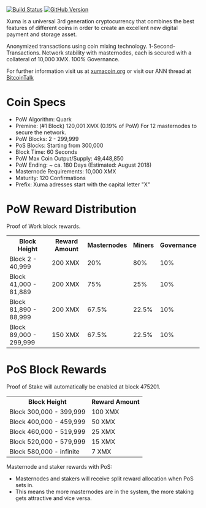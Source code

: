 [![Build Status](https://travis-ci.org/xumacoin/xuma-core.svg?branch=master)](https://travis-ci.org/xumacoin/xuma-core) [![GitHub Version](https://badge.fury.io/gh/xumacoin%2Fxuma-core.svg)](https://badge.fury.io/gh/xumacoin/xuma-core)

Xuma is a universal 3rd generation cryptocurrency that combines the best features of different coins
in order to create an excellent new digital payment and storage asset.

Anonymized transactions using coin mixing technology. 1-Second-Transactions. Network stability with masternodes, each is secured with a collateral of 10,000 XMX. 100% Governance.

For further information visit us at [xumacoin.org](http://www.xumacoin.org/) or visit our ANN thread at [BitcoinTalk](https://bitcointalk.org/index.php?topic=2976421)

# Coin Specs

 - PoW Algorithm: Quark
 - Premine: (#1 Block) 120,001 XMX (0.19% of PoW) For 12 masternodes to secure the network.
 - PoW Blocks: 2 - 299,999
 - PoS Blocks: Starting from 300,000
 - Block Time: 60 Seconds
 - PoW Max Coin Output/Supply: 49,448,850
 - PoW Ending: ~ ca. 180 Days (Estimated: August 2018)
 - Masternode Requirements: 10,000 XMX
 - Maturity: 120 Confirmations
 - Prefix: Xuma adresses start with the capital letter "X"

# PoW Reward Distribution

Proof of Work block rewards.

<table>
<tr><th>Block Height</th><th>Reward Amount</th><th>Masternodes</th><th>Miners</th><th>Governance</th></tr>
<tr><td>Block 2 - 40,999</td><td>200 XMX</td><td>20%</td><td>80%</td><td>10%</td></tr>
<tr><td>Block 41,000 - 81,889</td><td>200 XMX</td><td>75%</td><td>25%</td><td>10%</td></tr>
<tr><td>Block 81,890 - 88,999</td><td>200 XMX</td><td>67.5%</td><td>22.5%</td><td>10%</td></tr>
<tr><td>Block 89,000 - 299,999</td><td>150 XMX</td><td>67.5%</td><td>22.5%</td><td>10%</td></tr>
</table>

# PoS Block Rewards

Proof of Stake will automatically be enabled at block 475201.

<table>
<tr><th>Block Height</th><th>Reward Amount</th></tr>
<tr><td>Block 300,000 - 399,999</td><td>100 XMX</td></tr>
<tr><td>Block 400,000 - 459,999</td><td>50 XMX</td></tr>
<tr><td>Block 460,000 - 519,999</td><td>25 XMX</td></tr>
<tr><td>Block 520,000 - 579,999</td><td>15 XMX</td></tr>
<tr><td>Block 580,000 - infinite</td><td>7 XMX</td></tr>
</table>

Masternode and staker rewards with PoS:
 - Masternodes and stakers will receive split reward allocation when PoS sets in.
 - This means the more masternodes are in the system, the more staking gets attractive and vice versa.
